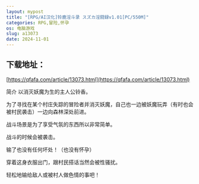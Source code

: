```yaml
---
layout: mypost
title: "[RPG/AI汉化]铃鹿淫斗录 スズカ淫闘録v1.01[PC/550M]"
categories: RPG,冒险,怀孕
os: 电脑游戏
slug: a13073
date: 2024-11-01
---
```


## 下载地址：

[https://qfafa.com/article/13073.html](https://qfafa.com/article/13073.html)

简介
以消灭妖魔为生的主人公铃香。

为了寻找在某个村庄失踪的冒险者并消灭妖魔，自己也一边被妖魔玩弄（有时也会被村民袭击）一边向森林深处前进。

战斗场景是为了享受气氛的东西所以非常简单。

战斗的时候会被袭击。

输了也没有任何坏处！（也没有怀孕）

穿着这身衣服出门，跟村民搭话当然会被性骚扰。

轻松地输给敌人或被村人做色情的事吧！